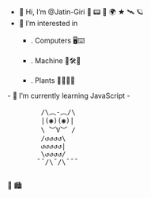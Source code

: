 - 👋 Hi, I’m @Jatin-Giri 🔭 📟 🚀 🌍 ★ 🛰️  🪐
- 👀 I’m interested in <ul type ='square'>
 &nbsp; <li>. Computers 🖥⌨️ </li>
 &nbsp; <li>. Machine 🤖🛠️🦾 </li>
 &nbsp; <li>. Plants 🌳🌾🌱🌲 </li>  
</ul>
- 📎  I’m currently learning JavaScript
- <pre>
        /\︵-︵/\
        |(◉)(◉)|
        \ ︶V︶ /
        /↺↺↺↺\
        ↺↺↺↺↺|
        \↺↺↺↺/
       ¯¯/\¯/\¯¯¯
   </pre>

   🗿 🏙
<!--- - ☄️  
👩🏽‍💻 🤖🎯🗿🏙⌨️🔭👨🏻‍💻🔬⚙️ 🛠️🔧📟🚀
⋆｡ﾟ🪐｡⋆｡ ﾟ☾ ﾟ｡⋆
🌌   ༘⋆₊ ⊹★🔭๋࣭ ⭑⋆｡˚    🪐  🛰️
🃜🃚🃖🃁🂭🂺 🌍
๑☆❕☆🦈☆๑
📸  👩‍🚀   🌲🌳🌿
𒅒𒈔𒅒𒇫𒄆 
💞️ I’m looking to collaborate on ... 
- 📫 How to reach me ...
- 😄 Pronouns: ...
- ⚡ Fun fact: ...
--->
<!---
Jatin-Giri/Jatin-Giri is a ✨ special ✨ repository because its `README.md` (this file) appears on your GitHub profile.
You can click the Preview link to take a look at your changes.
--->
